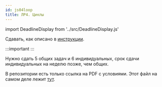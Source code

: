 ```yaml
---
id: js04loop
title: ЛР4. Циклы
---
```


import DeadlineDisplay from '../src/DeadlineDisplay.js'

Сдавать, как описано в [инструкции](labs.md). 

:::important
<DeadlineDisplay link='https://git.io/JkWqP' deadline='2020-11-18 23:59' title='ЛР4. Циклы' expiredText="Общие задачи больше не принимаются." activeText="До сдачи общих задач: "/>
<DeadlineDisplay link='https://git.io/JkWqP' deadline='2020-11-25 23:59' title='ЛР4. Циклы' expiredText="Индивидуальные задачи больше не принимаются." activeText="До сдачи индивидуальных задач: " supressOutput="1"/>
:::

Нужно сдать 5 общих задач и 6 индивидуальных, срок сдачи индивидуальных на неделю позже, чем общих. 

В репозитории есть только ссылка на PDF с условиями. Этот файл на самом деле лежит [тут](https://drive.google.com/open?id=1-p_d9BWDD_iIqFK615m7I1FYBjmj4_45).

